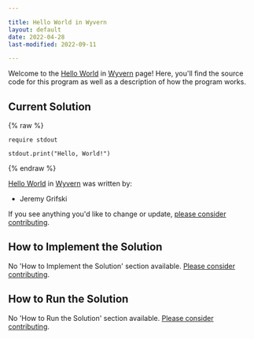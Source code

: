 ```yaml
---

title: Hello World in Wyvern
layout: default
date: 2022-04-28
last-modified: 2022-09-11

---
```


Welcome to the [Hello World](https://sampleprograms.io/projects/hello-world) in [Wyvern](https://sampleprograms.io/languages/wyvern) page! Here, you'll find the source code for this program as well as a description of how the program works.

## Current Solution

{% raw %}

```wyvern
require stdout

stdout.print("Hello, World!")
```

{% endraw %}

[Hello World](https://sampleprograms.io/projects/hello-world) in [Wyvern](https://sampleprograms.io/languages/wyvern) was written by:

- Jeremy Grifski

If you see anything you'd like to change or update, [please consider contributing](https://github.com/TheRenegadeCoder/sample-programs).

## How to Implement the Solution

No 'How to Implement the Solution' section available. [Please consider contributing](https://github.com/TheRenegadeCoder/sample-programs-website).

## How to Run the Solution

No 'How to Run the Solution' section available. [Please consider contributing](https://github.com/TheRenegadeCoder/sample-programs-website).